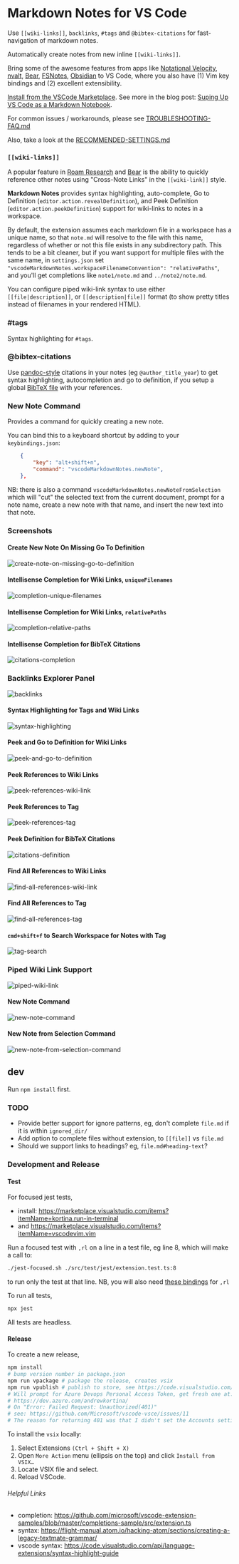 # Markdown Notes for VS Code

Use `[[wiki-links]]`, `backlinks`, `#tags` and `@bibtex-citations` for fast-navigation of markdown notes.

Automatically create notes from new inline `[[wiki-links]]`.

Bring some of the awesome features from apps like [Notational Velocity](http://notational.net/), [nvalt](https://brettterpstra.com/projects/nvalt/), [Bear](https://bear.app/), [FSNotes](https://fsnot.es/), [Obsidian](https://obsidian.md/) to VS Code, where you also have (1) Vim key bindings and (2) excellent extensibility.

[Install from the VSCode Marketplace](https://marketplace.visualstudio.com/items?itemName=kortina.vscode-markdown-notes). See more in the blog post: [Suping Up VS Code as a Markdown Notebook](https://kortina.nyc/essays/suping-up-vs-code-as-a-markdown-notebook/).

For common issues / workarounds, please see [TROUBLESHOOTING-FAQ.md](https://github.com/kortina/vscode-markdown-notes/blob/master/TROUBLESHOOTING-FAQ.md)

Also, take a look at the [RECOMMENDED-SETTINGS.md](https://github.com/kortina/vscode-markdown-notes/blob/master/RECOMMENDED-SETTINGS.md)

### `[[wiki-links]]`

A popular feature in [Roam Research](https://roamresearch.com/) and [Bear](https://bear.app/) is the ability to quickly reference other notes using "Cross-Note Links" in the `[[wiki-link]]` style.

**Markdown Notes** provides syntax highlighting, auto-complete, Go to Definition (`editor.action.revealDefinition`), and Peek Definition (`editor.action.peekDefinition`) support for wiki-links to notes in a workspace.

By default, the extension assumes each markdown file in a workspace has a unique name, so that `note.md` will resolve to the file with this name, regardless of whether or not this file exists in any subdirectory path. This tends to be a bit cleaner, but if you want support for multiple files with the same name, in `settings.json` set `"vscodeMarkdownNotes.workspaceFilenameConvention": "relativePaths"`, and you'll get completions like `note1/note.md` and `../note2/note.md`.

You can configure piped wiki-link syntax to use either `[[file|description]]`, or `[[description|file]]` format (to show pretty titles instead of filenames in your rendered HTML).

### #tags

Syntax highlighting for `#tags`.

### @bibtex-citations

Use [pandoc-style](https://pandoc.org/MANUAL.html#extension-citations) citations in your notes (eg `@author_title_year`) to get syntax highlighting, autocompletion and go to definition, if you setup a global [BibTeX file](http://www.bibtex.org/Format/) with your references.

### New Note Command

Provides a command for quickly creating a new note.

You can bind this to a keyboard shortcut by adding to your `keybindings.json`:

```json
    {
        "key": "alt+shift+n",
        "command": "vscodeMarkdownNotes.newNote",
    },
```

NB: there is also a command `vscodeMarkdownNotes.newNoteFromSelection` which will "cut" the selected text from the current document, prompt for a note name, create a new note with that name, and insert the new text into that note.

### Screenshots

#### Create New Note On Missing Go To Definition

![create-note-on-missing-go-to-definition](demo/create-note-on-missing-go-to-definition.gif)

#### Intellisense Completion for Wiki Links, `uniqueFilenames`

![completion-unique-filenames](demo/completion-unique-filenames.gif)

#### Intellisense Completion for Wiki Links, `relativePaths`

![completion-relative-paths](demo/completion-relative-paths.gif)

#### Intellisense Completion for BibTeX Citations

![citations-completion](demo/citations-completion.png)

### Backlinks Explorer Panel

![backlinks](demo/backlinks.gif)

#### Syntax Highlighting for Tags and Wiki Links

![syntax-highlighting](demo/syntax-highlighting.png)

#### Peek and Go to Definition for Wiki Links

![peek-and-go-to-definition](demo/peek-and-go-to-definition.gif)

#### Peek References to Wiki Links

![peek-references-wiki-link](demo/peek-references-wiki-link.png)

#### Peek References to Tag

![peek-references-tag](demo/peek-references-tag.png)

#### Peek Definition for BibTeX Citations

![citations-definition](demo/citations-peek-definition.png)

#### Find All References to Wiki Links

![find-all-references-wiki-link](demo/find-all-references-wiki-link.png)

#### Find All References to Tag

![find-all-references-tag](demo/find-all-references-tag.png)

#### `cmd+shift+f` to Search Workspace for Notes with Tag

![tag-search](demo/tag-search.gif)

### Piped Wiki Link Support

![piped-wiki-link](demo/piped-wiki-link.png)

#### New Note Command

![new-note-command](demo/new-note-command.gif)

#### New Note from Selection Command

![new-note-from-selection-command](demo/new-note-from-selection-command.gif)

## dev

Run `npm install` first.

### TODO

- Provide better support for ignore patterns, eg, don't complete `file.md` if it is within `ignored_dir/`
- Add option to complete files without extension, to `[[file]]` vs `file.md`
- Should we support links to headings? eg, `file.md#heading-text`?

### Development and Release

#### Test

For focused jest tests,

- install: https://marketplace.visualstudio.com/items?itemName=kortina.run-in-terminal
- and https://marketplace.visualstudio.com/items?itemName=vscodevim.vim

Run a focused test with `,rl` on a line in a test file, eg line 8, which will make a call to:

```sh
./jest-focused.sh ./src/test/jest/extension.test.ts:8
```

to run only the test at that line. NB, you will also need [these bindings](https://github.com/kortina/dotfiles/blob/e03cea00427ebd3f306ae6a113658934037f7262/vscode/settings.json#L170) for `,rl`

To run all tests,

```sh
npx jest
```

All tests are headless.

#### Release

To create a new release,

```sh
npm install
# bump version number in package.json
npm run vpackage # package the release, creates vsix
npm run vpublish # publish to store, see https://code.visualstudio.com/api/working-with-extensions/publishing-extension
# Will prompt for Azure Devops Personal Access Token, get fresh one at:
# https://dev.azure.com/andrewkortina/
# On "Error: Failed Request: Unauthorized(401)"
# see: https://github.com/Microsoft/vscode-vsce/issues/11
# The reason for returning 401 was that I didn't set the Accounts setting to all accessible accounts.
```

To install the `vsix` locally:

1. Select Extensions `(Ctrl + Shift + X)`
2. Open `More Action` menu (ellipsis on the top) and click `Install from VSIX…`
3. Locate VSIX file and select.
4. Reload VSCode.

###### Helpful Links

- completion: https://github.com/microsoft/vscode-extension-samples/blob/master/completions-sample/src/extension.ts
- syntax: https://flight-manual.atom.io/hacking-atom/sections/creating-a-legacy-textmate-grammar/
- vscode syntax: https://code.visualstudio.com/api/language-extensions/syntax-highlight-guide
